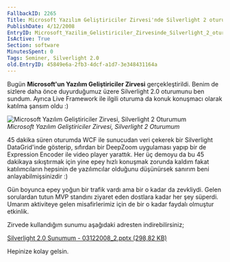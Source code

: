 ```yaml
---
FallbackID: 2265
Title: Microsoft Yazılım Geliştiriciler Zirvesi'nde Silverlight 2 oturumum.
PublishDate: 4/12/2008
EntryID: Microsoft_Yazilim_Gelistiriciler_Zirvesinde_Silverlight_2_oturumum
IsActive: True
Section: software
MinutesSpent: 0
Tags: Seminer, Silverlight 2.0
old.EntryID: 45849e6a-2fb3-4dcf-a1d7-3e348431164a
---
```

Bugün **Microsoft'un Yazılım Geliştiriciler Zirvesi** gerçekleştirildi.
Benim de sizlere daha önce duyurduğumuz üzere Silverlight 2.0 oturumunu
ben sundum. Ayrıca Live Framework ile ilgili oturuma da konuk konuşmacı
olarak katılma şansım oldu :)

![Microsoft Yazılım Geliştiriciler Zirvesi, Silverlight 2
Oturumum](http://cdn.daron.yondem.com/assets/2265/03122008_1.jpg)\
*Microsoft Yazılım Geliştiriciler Zirvesi, Silverlight 2 Oturumum*

45 dakika süren oturumda WCF ile sunucudan veri çekerek bir Silverlight
DataGrid'inde gösterip, sıfırdan bir DeepZoom uygulaması yapıp bir de
Expression Encoder ile video player yarattık. Her üç demoyu da bu 45
dakikaya sıkıştırmak için yine epey hızlı konuşmak zorunda kaldım fakat
katılımcıların hepsinin de yazılımcılar olduğunu düşünürsek sanırım beni
anlayabilmişsinizdir :)

Gün boyunca epey yoğun bir trafik vardı ama bir o kadar da zevkliydi.
Gelen sorulardan tutun MVP standını ziyaret eden dostlara kadar her şey
süperdi. Umarım aktiviteye gelen misafirlerimiz için de bir o kadar
faydalı olmuştur etkinlik.

Zirvede kullandığım sunumu aşağıdaki adresten indirebilirsiniz;

[Silverlight 2.0 Sunumum - 03122008\_2.pptx (298,82
KB)](http://cdn.daron.yondem.com/assets/2265/03122008_2.pptx)

Hepinize kolay gelsin.


